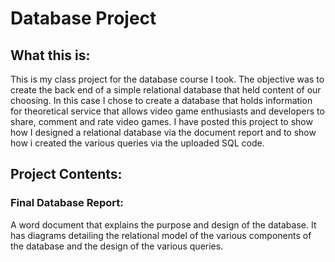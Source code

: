 
# Database Project
## What this is:
This is my class project for the database course I took. The objective was to create the back end of a simple relational database that held 
content of our choosing. In this case I chose to create a database that holds information for theoretical service that allows video game
enthusiasts and developers to share, comment and rate video games.   I have posted this project to show how I designed a relational database via the document report and to show how i created the various queries via the uploaded SQL code. 
## Project Contents:

### Final Database Report:
A word document that explains the purpose and design of the database.  It has diagrams detailing the relational model of the various components of the database and the design of the various queries. 



